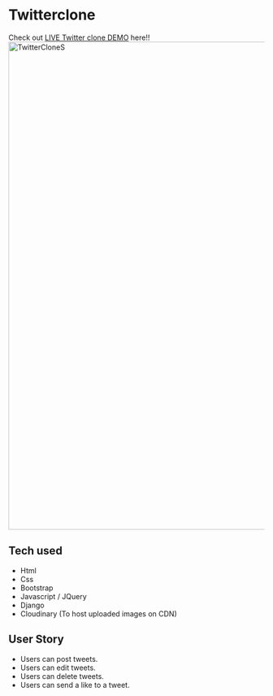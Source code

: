 # Twitterclone
Check out [LIVE Twitter clone DEMO](https://twitter-clone-laboriel.herokuapp.com/) here!!
<img width="960" alt="TwitterCloneS" src="https://user-images.githubusercontent.com/95891258/151095289-5498cf7d-30a5-42f5-9a9e-3956b6886fd6.png">
## Tech used
* Html
* Css
* Bootstrap
* Javascript / JQuery
* Django
* Cloudinary (To host uploaded images on CDN)
## User Story
* Users can post tweets.
* Users can edit tweets.
* Users can delete tweets.
* Users can send a like to a tweet.



